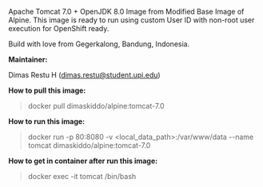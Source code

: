 Apache Tomcat 7.0 + OpenJDK 8.0 Image from Modified Base Image of Alpine. This image is ready to run using custom User ID with non-root user execution for OpenShift ready.

Build with love from Gegerkalong, Bandung, Indonesia.

**Maintainer:**

Dimas Restu H (<dimas.restu@student.upi.edu>)

**How to pull this image:**

> docker pull dimaskiddo/alpine:tomcat-7.0

**How to run this image:**

> docker run -p 80:8080 -v <local_data_path>:/var/www/data --name tomcat dimaskiddo/alpine:tomcat-7.0

**How to get in container after run this image:**

> docker exec -it tomcat /bin/bash
